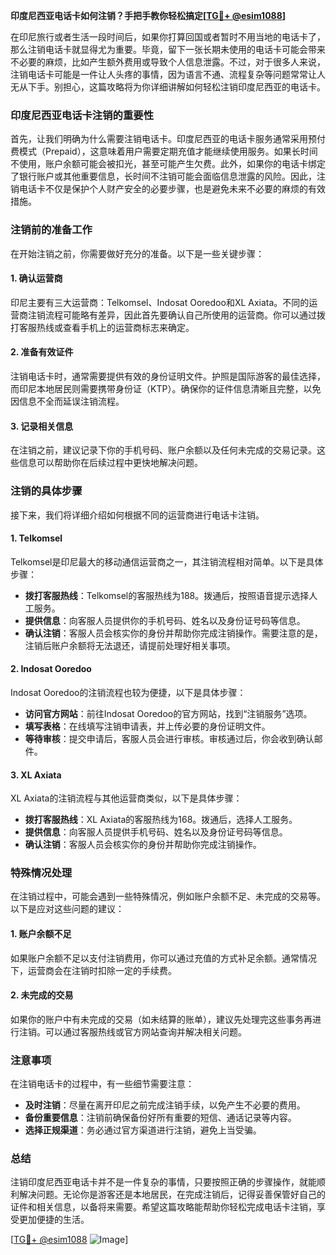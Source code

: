 **印度尼西亚电话卡如何注销？手把手教你轻松搞定[[TG💪+ @esim1088](https://t.me/s/esim1088)]**

在印尼旅行或者生活一段时间后，如果你打算回国或者暂时不用当地的电话卡了，那么注销电话卡就显得尤为重要。毕竟，留下一张长期未使用的电话卡可能会带来不必要的麻烦，比如产生额外费用或导致个人信息泄露。不过，对于很多人来说，注销电话卡可能是一件让人头疼的事情，因为语言不通、流程复杂等问题常常让人无从下手。别担心，这篇攻略将为你详细讲解如何轻松注销印度尼西亚的电话卡。

### 印度尼西亚电话卡注销的重要性

首先，让我们明确为什么需要注销电话卡。印度尼西亚的电话卡服务通常采用预付费模式（Prepaid），这意味着用户需要定期充值才能继续使用服务。如果长时间不使用，账户余额可能会被扣光，甚至可能产生欠费。此外，如果你的电话卡绑定了银行账户或其他重要信息，长时间不注销可能会面临信息泄露的风险。因此，注销电话卡不仅是保护个人财产安全的必要步骤，也是避免未来不必要的麻烦的有效措施。

### 注销前的准备工作

在开始注销之前，你需要做好充分的准备。以下是一些关键步骤：

#### 1. 确认运营商
印尼主要有三大运营商：Telkomsel、Indosat Ooredoo和XL Axiata。不同的运营商注销流程可能略有差异，因此首先要确认自己所使用的运营商。你可以通过拨打客服热线或查看手机上的运营商标志来确定。

#### 2. 准备有效证件
注销电话卡时，通常需要提供有效的身份证明文件。护照是国际游客的最佳选择，而印尼本地居民则需要携带身份证（KTP）。确保你的证件信息清晰且完整，以免因信息不全而延误注销流程。

#### 3. 记录相关信息
在注销之前，建议记录下你的手机号码、账户余额以及任何未完成的交易记录。这些信息可以帮助你在后续过程中更快地解决问题。

### 注销的具体步骤

接下来，我们将详细介绍如何根据不同的运营商进行电话卡注销。

#### 1. Telkomsel
Telkomsel是印尼最大的移动通信运营商之一，其注销流程相对简单。以下是具体步骤：

- **拨打客服热线**：Telkomsel的客服热线为188。拨通后，按照语音提示选择人工服务。
- **提供信息**：向客服人员提供你的手机号码、姓名以及身份证号码等信息。
- **确认注销**：客服人员会核实你的身份并帮助你完成注销操作。需要注意的是，注销后账户余额将无法退还，请提前处理好相关事项。

#### 2. Indosat Ooredoo
Indosat Ooredoo的注销流程也较为便捷，以下是具体步骤：

- **访问官方网站**：前往Indosat Ooredoo的官方网站，找到“注销服务”选项。
- **填写表格**：在线填写注销申请表，并上传必要的身份证明文件。
- **等待审核**：提交申请后，客服人员会进行审核。审核通过后，你会收到确认邮件。

#### 3. XL Axiata
XL Axiata的注销流程与其他运营商类似，以下是具体步骤：

- **拨打客服热线**：XL Axiata的客服热线为168。拨通后，选择人工服务。
- **提供信息**：向客服人员提供手机号码、姓名以及身份证号码等信息。
- **确认注销**：客服人员会核实你的身份并帮助你完成注销操作。

### 特殊情况处理

在注销过程中，可能会遇到一些特殊情况，例如账户余额不足、未完成的交易等。以下是应对这些问题的建议：

#### 1. 账户余额不足
如果账户余额不足以支付注销费用，你可以通过充值的方式补足余额。通常情况下，运营商会在注销时扣除一定的手续费。

#### 2. 未完成的交易
如果你的账户中有未完成的交易（如未结算的账单），建议先处理完这些事务再进行注销。可以通过客服热线或官方网站查询并解决相关问题。

### 注意事项

在注销电话卡的过程中，有一些细节需要注意：

- **及时注销**：尽量在离开印尼之前完成注销手续，以免产生不必要的费用。
- **备份重要信息**：注销前确保备份好所有重要的短信、通话记录等内容。
- **选择正规渠道**：务必通过官方渠道进行注销，避免上当受骗。

### 总结

注销印度尼西亚电话卡并不是一件复杂的事情，只要按照正确的步骤操作，就能顺利解决问题。无论你是游客还是本地居民，在完成注销后，记得妥善保管好自己的证件和相关信息，以备将来需要。希望这篇攻略能帮助你轻松完成电话卡注销，享受更加便捷的生活。

[[TG💪+ @esim1088](https://t.me/s/esim1088) ![Image](https://i.postimg.cc/4NQfJmqS/Snipaste-2025-05-13-00-14-12.png)]